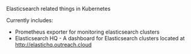 Elasticsearch related things in Kubernetes

Currently includes:
 - Prometheus exporter for monitoring elasticsearch clusters
 - Elasticsearch HQ - A dashboard for Elasticsearch clusters located at http://elastichq.outreach.cloud
